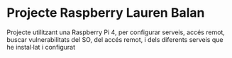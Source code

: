 # Projecte Raspberry Lauren Balan
Projecte utilitzant una Raspberry Pi 4, per configurar serveis, accés remot, buscar vulnerabilitats del SO, del accés remot, i dels diferents serveis que he instal·lat i configurat 
